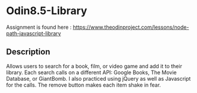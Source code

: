 # Odin8.5-Library

Assignment is found here : 
https://www.theodinproject.com/lessons/node-path-javascript-library


## Description
Allows users to search for a book, film, or video game and add it to their library.  Each search calls on a different API: Google Books, The Movie Database, or GiantBomb.
I also practiced using jQuery as well as Javascript for the calls.
The remove button makes each item shake in fear. 

